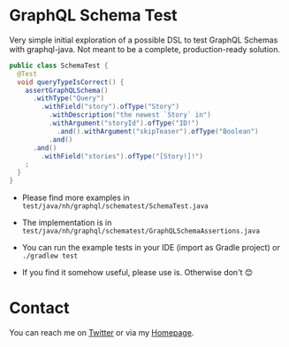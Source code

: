 # GraphQL Schema Test

Very simple initial exploration of a possible DSL to test GraphQL Schemas with graphql-java. Not meant to be a complete,
production-ready solution.

```java
public class SchemaTest {
  @Test
  void queryTypeIsCorrect() {
    assertGraphQLSchema()
      .withType("Query")
        .withField("story").ofType("Story")
          .withDescription("the newest `Story` in")
          .withArgument("storyId").ofType("ID!")
            .and().withArgument("skipTeaser").ofType("Boolean")
          .and()
      .and()
        .withField("stories").ofType("[Story!]!")
    ;
  }
}
```

* Please find more examples in `test/java/nh/graphql/schematest/SchemaTest.java`
* The implementation is in `test/java/nh/graphql/schematest/GraphQLSchemaAssertions.java`
* You can run the example tests in your IDE (import as Gradle project) or `./gradlew test`

* If you find it somehow useful, please use is. Otherwise don't 😊


# Contact

You can reach me on [Twitter](https://twitter.com/nilshartmann) or via my [Homepage](https://nilshartmann.net).


